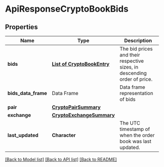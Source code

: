 # ApiResponseCryptoBookBids

[//]: # (CLASS:IntrinioSDK::ApiResponseCryptoBookBids)

[//]: # (KIND:object)

## Properties

[//]: # (START_DEFINITION)

Name | Type | Description
------------ | ------------- | -------------
**bids** | [**List of CryptoBookEntry**](CryptoBookEntry.md) | The bid prices and their respective sizes, in descending order of price. &nbsp;
**bids_data_frame** | Data Frame | Data frame representation of bids
**pair** | [**CryptoPairSummary**](CryptoPairSummary.md) |  &nbsp;
**exchange** | [**CryptoExchangeSummary**](CryptoExchangeSummary.md) |  &nbsp;
**last_updated** | **Character** | The UTC timestamp of when the order book was last updated. &nbsp;

[//]: # (END_DEFINITION)


[//]: # (CONTAINED_CLASS:IntrinioSDK::CryptoBookEntry)


[//]: # (CONTAINED_CLASS:IntrinioSDK::CryptoPairSummary)


[//]: # (CONTAINED_CLASS:IntrinioSDK::CryptoExchangeSummary)


[[Back to Model list]](../README.md#documentation-for-models) [[Back to API list]](../README.md#documentation-for-api-endpoints) [[Back to README]](../README.md)


